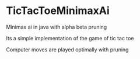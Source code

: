 # TicTacToeMinimaxAi

Minimax ai in java with alpha beta pruning

Its a simple implementation of the game of tic tac toe

Computer moves are played optimally with pruning
